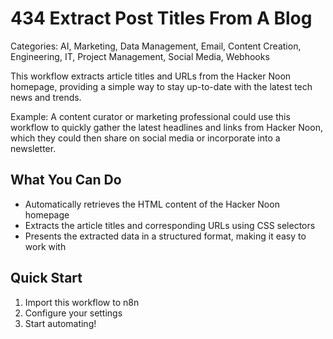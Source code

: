 # 434 Extract Post Titles From A Blog

Categories: AI, Marketing, Data Management, Email, Content Creation, Engineering, IT, Project Management, Social Media, Webhooks

This workflow extracts article titles and URLs from the Hacker Noon homepage, providing a simple way to stay up-to-date with the latest tech news and trends.

Example: A content curator or marketing professional could use this workflow to quickly gather the latest headlines and links from Hacker Noon, which they could then share on social media or incorporate into a newsletter.

## What You Can Do
- Automatically retrieves the HTML content of the Hacker Noon homepage
- Extracts the article titles and corresponding URLs using CSS selectors
- Presents the extracted data in a structured format, making it easy to work with

## Quick Start
1. Import this workflow to n8n
2. Configure your settings
3. Start automating!


